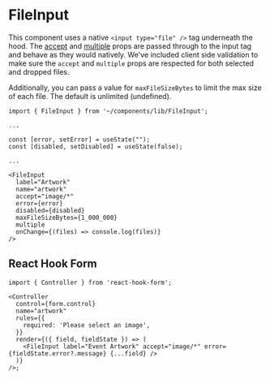 # FileInput

This component uses a native `<input type="file" />` tag underneath the hood. The [accept](https://developer.mozilla.org/en-US/docs/Web/HTML/Attributes/accept) and [multiple](https://developer.mozilla.org/en-US/docs/Web/HTML/Attributes/multiple) props are passed through to the input tag and behave as they would natively. We've included client side validation to make sure the `accept` and `multiple` props are respected for both selected and dropped files.

Additionally, you can pass a value for `maxFileSizeBytes` to limit the max size of each file. The default is unlimited (undefined).

```tsx
import { FileInput } from '~/components/lib/FileInput';

...

const [error, setError] = useState("");
const [disabled, setDisabled] = useState(false);

...

<FileInput
  label="Artwork"
  name="artwork"
  accept="image/*"
  error={error}
  disabled={disabled}
  maxFileSizeBytes={1_000_000}
  multiple
  onChange={(files) => console.log(files)}
/>
```

## React Hook Form

```tsx
import { Controller } from 'react-hook-form';

<Controller
  control={form.control}
  name="artwork"
  rules={{
    required: 'Please select an image',
  }}
  render={({ field, fieldState }) => (
    <FileInput label="Event Artwork" accept="image/*" error={fieldState.error?.message} {...field} />
  )}
/>;
```
